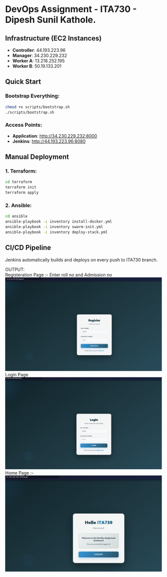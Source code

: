 # DevOps Assignment - ITA730 - Dipesh Sunil Kathole.

## Infrastructure (EC2 Instances)
- **Controller**: 44.193.223.96
- **Manager**: 34.230.229.232  
- **Worker A**: 13.218.252.195
- **Worker B**: 50.19.133.201

## Quick Start

### Bootstrap Everything:
```bash
chmod +x scripts/bootstrap.sh
./scripts/bootstrap.sh
```

### Access Points:
- **Application**: http://34.230.229.232:8000
- **Jenkins**: http://44.193.223.96:8080

## Manual Deployment

### 1. Terraform:
```bash
cd terraform
terraform init
terraform apply
```

### 2. Ansible:
```bash
cd ansible
ansible-playbook -i inventory install-docker.yml
ansible-playbook -i inventory swarm-init.yml
ansible-playbook -i inventory deploy-stack.yml
```

## CI/CD Pipeline
Jenkins automatically builds and deploys on every push to ITA730 branch.

OUTPUT:<br>
Registeration Page :- Enter roll no and Admission no 
![register page](https://github.com/dipeshskathole/ITA730_DevOpsAssign_12/raw/ITA730/outputs/registeration%20page.jpg)<br>
Login Page <br>
![Login Page](https://github.com/dipeshskathole/ITA730_DevOpsAssign_12/raw/ITA730/outputs/login%20page.jpg)<br>
Home Page :-<br>
![Home Page](https://github.com/dipeshskathole/ITA730_DevOpsAssign_12/raw/ITA730/outputs/home%20page.jpg)
